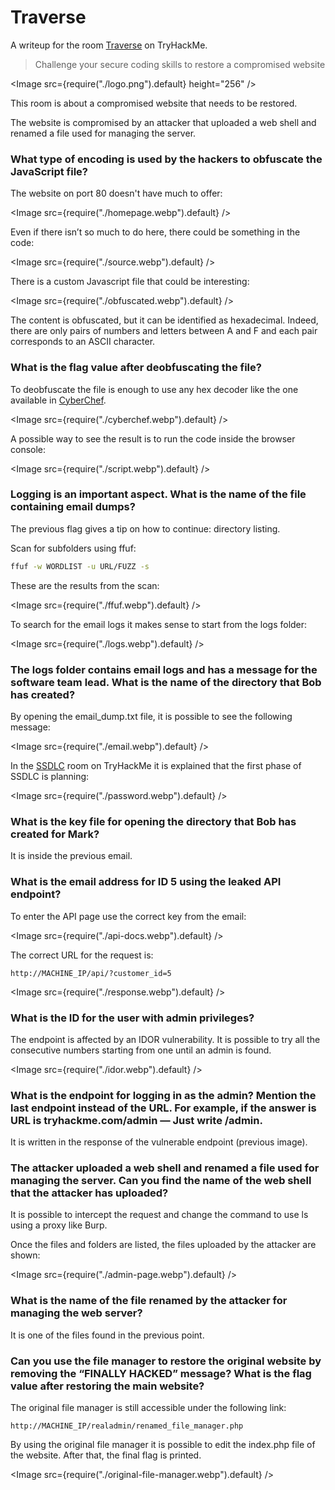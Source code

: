 # Traverse

A writeup for the room [Traverse](https://tryhackme.com/room/traverse) on TryHackMe.

> Challenge your secure coding skills to restore a compromised website

<Image src={require("./logo.png").default} height="256" />

This room is about a compromised website that needs to be restored.

The website is compromised by an attacker that uploaded a web shell and renamed a file used for managing the server.

### What type of encoding is used by the hackers to obfuscate the JavaScript file?

The website on port 80 doesn't have much to offer:

<Image src={require("./homepage.webp").default} />

Even if there isn’t so much to do here, there could be something in the code:

<Image src={require("./source.webp").default} />

There is a custom Javascript file that could be interesting:

<Image src={require("./obfuscated.webp").default} />

The content is obfuscated, but it can be identified as hexadecimal. Indeed, there are only pairs of numbers and letters between A and F and each pair corresponds to an ASCII character.

### What is the flag value after deobfuscating the file?

To deobfuscate the file is enough to use any hex decoder like the one available in [CyberChef](https://gchq.github.io/CyberChef/).

<Image src={require("./cyberchef.webp").default} />

A possible way to see the result is to run the code inside the browser console:

<Image src={require("./script.webp").default} />

### Logging is an important aspect. What is the name of the file containing email dumps?

The previous flag gives a tip on how to continue: directory listing.

Scan for subfolders using ffuf:

```sh
ffuf -w WORDLIST -u URL/FUZZ -s
```

These are the results from the scan:

<Image src={require("./ffuf.webp").default} />

To search for the email logs it makes sense to start from the logs folder:

<Image src={require("./logs.webp").default} />

### The logs folder contains email logs and has a message for the software team lead. What is the name of the directory that Bob has created?

By opening the email_dump.txt file, it is possible to see the following message:

<Image src={require("./email.webp").default} />

In the [SSDLC](https://https://tryhackme.com/room/securesdlc) room on TryHackMe it is explained that the first phase of SSDLC is planning:

<Image src={require("./password.webp").default} />

### What is the key file for opening the directory that Bob has created for Mark?

It is inside the previous email.

### What is the email address for ID 5 using the leaked API endpoint?

To enter the API page use the correct key from the email:

<Image src={require("./api-docs.webp").default} />

The correct URL for the request is:

```
http://MACHINE_IP/api/?customer_id=5
```

<Image src={require("./response.webp").default} />

### What is the ID for the user with admin privileges?

The endpoint is affected by an IDOR vulnerability. It is possible to try all the consecutive numbers starting from one until an admin is found.

<Image src={require("./idor.webp").default} />

### What is the endpoint for logging in as the admin? Mention the last endpoint instead of the URL. For example, if the answer is URL is tryhackme.com/admin — Just write /admin.

It is written in the response of the vulnerable endpoint (previous image).

### The attacker uploaded a web shell and renamed a file used for managing the server. Can you find the name of the web shell that the attacker has uploaded?

It is possible to intercept the request and change the command to use ls using a proxy like Burp.

Once the files and folders are listed, the files uploaded by the attacker are shown:

<Image src={require("./admin-page.webp").default} />

### What is the name of the file renamed by the attacker for managing the web server?

It is one of the files found in the previous point.

### Can you use the file manager to restore the original website by removing the “FINALLY HACKED” message? What is the flag value after restoring the main website?

The original file manager is still accessible under the following link:

```
http://MACHINE_IP/realadmin/renamed_file_manager.php
```

By using the original file manager it is possible to edit the index.php file of the website. After that, the final flag is printed.

<Image src={require("./original-file-manager.webp").default} />
